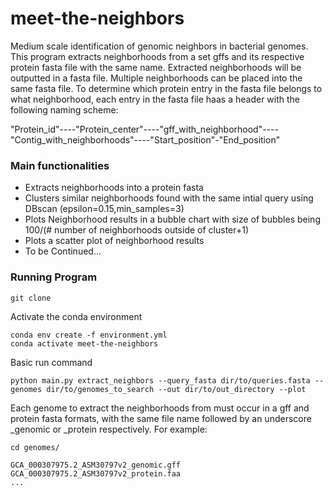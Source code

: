 # meet-the-neighbors
Medium scale identification of genomic neighbors in bacterial genomes. This program extracts neighborhoods from a set gffs and its respective protein fasta file with the same name. Extracted neighborhoods will be outputted in a fasta file. Multiple neighborhoods can be placed into the same fasta file. To determine which protein entry in the fasta file belongs to what neighborhood, each entry in the fasta file haas a header with the following naming scheme:

"Protein_id"----"Protein_center"----"gff_with_neighborhood"----"Contig_with_neighborhoods"----"Start_position"-"End_position"

### Main functionalities

- Extracts neighborhoods into a protein fasta
- Clusters similar neighborhoods found with the same intial query using DBscan (epsilon=0.15,min_samples=3)
- Plots Neighborhood results in a bubble chart with size of bubbles being 100/(# number of neighborhoods outside of cluster+1)
- Plots a scatter plot of neighborhood results
- To be Continued...

### Running Program
```
git clone
```

Activate the conda environment
```
conda env create -f environment.yml
conda activate meet-the-neighbors
```

Basic run command 
```
python main.py extract_neighbors --query_fasta dir/to/queries.fasta --genomes dir/to/genomes_to_search --out dir/to/out_directory --plot
```
Each genome to extract the neighborhoods from must occur in a gff and protein fasta formats, with the same file name followed by an underscore _genomic or _protein respectively.
For example:

```
cd genomes/

GCA_000307975.2_ASM30797v2_genomic.gff
GCA_000307975.2_ASM30797v2_protein.faa
...

